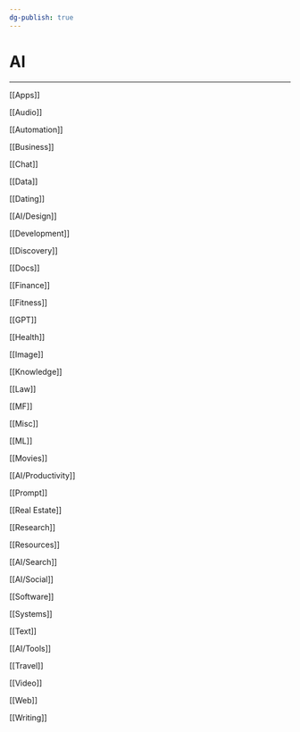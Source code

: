 ```yaml
---
dg-publish: true
---
```


# AI

---

[[Apps]]

[[Audio]]

[[Automation]]

[[Business]]

[[Chat]]

[[Data]]

[[Dating]]

[[AI/Design]]

[[Development]]

[[Discovery]]

[[Docs]]

[[Finance]]

[[Fitness]]

[[GPT]]

[[Health]]

[[Image]]

[[Knowledge]]

[[Law]]

[[MF]]

[[Misc]]

[[ML]]

[[Movies]]

[[AI/Productivity]]

[[Prompt]]

[[Real Estate]]

[[Research]]

[[Resources]]

[[AI/Search]]

[[AI/Social]]

[[Software]]

[[Systems]]

[[Text]]

[[AI/Tools]]

[[Travel]]

[[Video]]

[[Web]]

[[Writing]]
